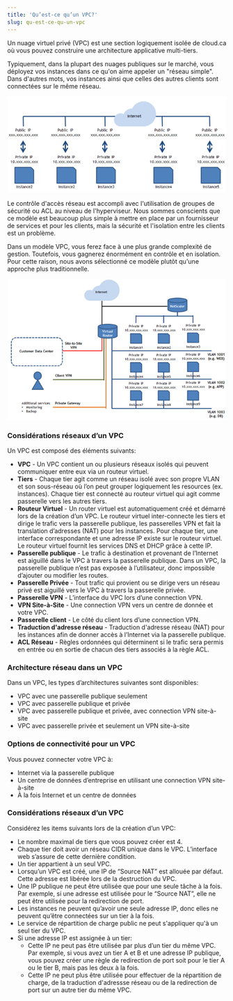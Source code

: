 ```yaml
---
title: 'Qu’est-ce qu’un VPC?'
slug: qu-est-ce-qu-un-vpc
---
```


Un nuage virtuel privé (VPC) est une section logiquement isolée de cloud.ca où vous pouvez construire une architecture applicative multi-tiers.

Typiquement, dans la plupart des nuages publiques sur le marché, vous déployez vos instances dans ce qu'on aime appeler un "réseau simple". Dans d'autres mots, vos instances ainsi que celles des autres clients sont connectées sur le même réseau.

![Réseau simple](/assets/what-is-a-vpc-1.png)

Le contrôle d'accès réseau est accompli avec l'utilisation de groupes de sécurité ou ACL au niveau de l'hyperviseur. Nous sommes conscients que ce modèle est beaucoup plus simple à mettre en place par un fournisseur de services et pour les clients, mais la sécurité et l'isolation entre les clients est un problème.

Dans un modèle VPC, vous ferez face à une plus grande complexité de gestion. Toutefois, vous gagnerez énormément en contrôle et en isolation. Pour cette raison, nous avons sélectionné ce modèle plutôt qu'une approche plus traditionnelle.

![Réseau modèle VPC](/assets/what-is-a-vpc-2.png)

### Considérations réseaux d’un VPC
Un VPC est composé des éléments suivants:

- **VPC** - Un VPC contient un ou plusieurs réseaux isolés qui peuvent communiquer entre eux via un routeur virtuel.
- **Tiers** - Chaque tier agit comme un réseau isolé avec son propre VLAN et son sous-réseau où l’on peut grouper logiquement les resources (ex. instances). Chaque tier est connecté au routeur virtuel qui agit comme passerelle vers les autres tiers.
- **Routeur Virtuel** - Un router virtuel est automatiquement créé et démarré lors de la création d’un VPC. Le routeur virtuel inter-connecte les tiers et dirige le trafic vers la passerelle publique, les passerelles VPN et fait la translation d’adresses (NAT) pour les instances. Pour chaque tier, une interface correspondante et une adresse IP existe sur le routeur virtuel. Le routeur virtuel fournit les services DNS et DHCP grâce à cette IP.
- **Passerelle publique** - Le trafic à destination et provenant de l’Internet est aiguillé dans le VPC à travers la passerelle publique. Dans un VPC, la passerelle publique n’est pas exposée à l’utilisateur, donc impossible d’ajouter ou modifier les routes.
- **Passerelle Privée** - Tout trafic qui provient ou se dirige vers un réseau privé est aiguillé vers le VPC à travers la passerelle privée.
- **Passerelle VPN** - L’interface du VPC lors d’une connection VPN.
- **VPN Site-à-Site** - Une connection VPN vers un centre de donnée et votre VPC.
- **Passerelle client** - Le côté du client lors d’une connection VPN.
- **Traduction d'adresse réseau**  - Traduction d'adresse réseau (NAT) pour les instances afin de donner accès à l’Internet via la passerelle publique.
- **ACL Réseau** - Règles ordonnées qui déterminent si le trafic sera permis en entrée ou en sortie de chacun des tiers associés à la règle ACL.

### Architecture réseau dans un VPC
Dans un VPC, les types d’architectures suivantes sont disponibles:

- VPC avec une passerelle publique seulement
- VPC avec passerelle publique et privée
- VPC avec passerelle publique et privée, avec connection VPN site-à-site
- VPC avec passerelle privée et seulement un VPN site-à-site

### Options de connectivité pour un VPC
Vous pouvez connecter votre VPC à:

- Internet via la passerelle publique
- Un centre de données d’entreprise en utilisant une connection VPN site-à-site
- À la fois Internet et un centre de données

### Considérations réseaux d’un VPC
Considérez les items suivants lors de la création d’un VPC:

- Le nombre maximal de tiers que vous pouvez créer est 4.
- Chaque tier doit avoir un réseau CIDR unique dans le VPC. L’interface web s’assure de cette dernière condition.
- Un tier appartient à un seul VPC.
- Lorsqu’un VPC est créé, une IP de “Source NAT” est allouée par défaut. Cette adresse est libérée lors de la destruction du VPC.
- Une IP publique ne peut être utilisée que pour une seule tâche à la fois. Par exemple, si une adresse est utilisée pour le “Source NAT”, elle ne peut être utilisée pour la redirection de port.
- Les instances ne peuvent qu’avoir une seule adresse IP, donc elles ne peuvent qu’être connectées sur un tier à la fois.
- Le service de répartition de charge public ne peut s'appliquer qu'à un seul tier du VPC.
- Si une adresse IP est assignée à un tier:
   - Cette IP ne peut pas être utilisée par plus d’un tier du même VPC. Par exemple, si vous avez un tier A et B et une adresse IP publique, vous pouvez créer une règle de redirection de port soit pour le tier A ou le tier B, mais pas les deux à la fois.
   - Cette IP ne peut plus être utilisée pour effectuer de la répartition de charge, de la traduction d'adressse réseau ou de la redirection de port sur un autre tier du même VPC.
